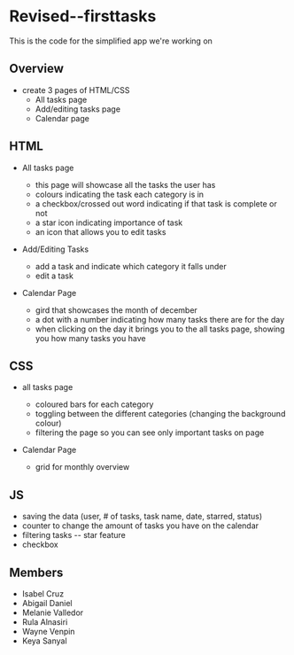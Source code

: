 # Revised--firsttasks
This is the code for the simplified app we're working on

## Overview
- create 3 pages of HTML/CSS
  - All tasks page
  - Add/editing tasks page
  - Calendar page
  
## HTML
- All tasks page
  - this page will showcase all the tasks the user has
  - colours indicating the task each category is in
  - a checkbox/crossed out word indicating if that task is complete or not
  - a star icon indicating importance of task
  - an icon that allows you to edit tasks
  
- Add/Editing Tasks
  - add a task and indicate which category it falls under
  - edit a task
  
- Calendar Page
  - gird that showcases the month of december
  - a dot with a number indicating how many tasks there are for the day
  - when clicking on the day it brings you to the all tasks page, showing you how many tasks you have
  
## CSS
- all tasks page
  - coloured bars for each category
  - toggling between the different categories (changing the background colour)
  - filtering the page so you can see only important tasks on page

- Calendar Page
  - grid for monthly overview

## JS
- saving the data (user, # of tasks, task name, date, starred, status)
- counter to change the amount of tasks you have on the calendar
- filtering tasks -- star feature
- checkbox

## Members
- Isabel Cruz
- Abigail Daniel
- Melanie Valledor
- Rula Alnasiri
- Wayne Venpin
- Keya Sanyal
  
